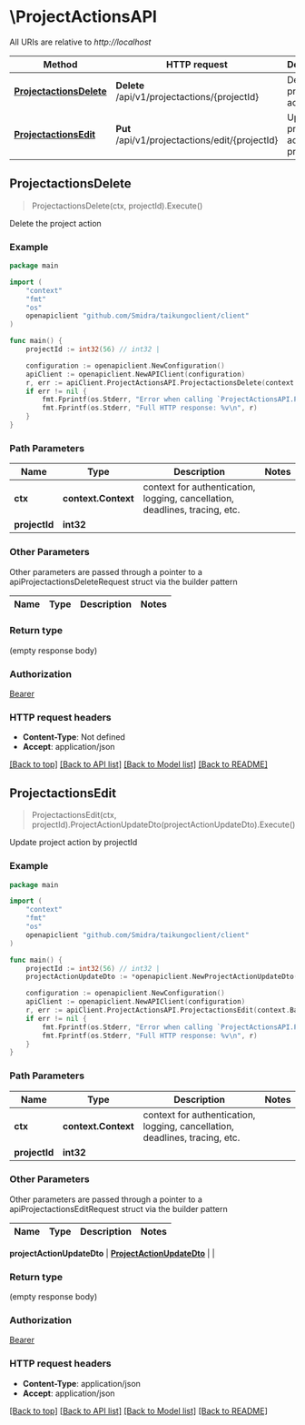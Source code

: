 # \ProjectActionsAPI

All URIs are relative to *http://localhost*

Method | HTTP request | Description
------------- | ------------- | -------------
[**ProjectactionsDelete**](ProjectActionsAPI.md#ProjectactionsDelete) | **Delete** /api/v1/projectactions/{projectId} | Delete the project action
[**ProjectactionsEdit**](ProjectActionsAPI.md#ProjectactionsEdit) | **Put** /api/v1/projectactions/edit/{projectId} | Update project action by projectId



## ProjectactionsDelete

> ProjectactionsDelete(ctx, projectId).Execute()

Delete the project action

### Example

```go
package main

import (
    "context"
    "fmt"
    "os"
    openapiclient "github.com/Smidra/taikungoclient/client"
)

func main() {
    projectId := int32(56) // int32 | 

    configuration := openapiclient.NewConfiguration()
    apiClient := openapiclient.NewAPIClient(configuration)
    r, err := apiClient.ProjectActionsAPI.ProjectactionsDelete(context.Background(), projectId).Execute()
    if err != nil {
        fmt.Fprintf(os.Stderr, "Error when calling `ProjectActionsAPI.ProjectactionsDelete``: %v\n", err)
        fmt.Fprintf(os.Stderr, "Full HTTP response: %v\n", r)
    }
}
```

### Path Parameters


Name | Type | Description  | Notes
------------- | ------------- | ------------- | -------------
**ctx** | **context.Context** | context for authentication, logging, cancellation, deadlines, tracing, etc.
**projectId** | **int32** |  | 

### Other Parameters

Other parameters are passed through a pointer to a apiProjectactionsDeleteRequest struct via the builder pattern


Name | Type | Description  | Notes
------------- | ------------- | ------------- | -------------


### Return type

 (empty response body)

### Authorization

[Bearer](../README.md#Bearer)

### HTTP request headers

- **Content-Type**: Not defined
- **Accept**: application/json

[[Back to top]](#) [[Back to API list]](../README.md#documentation-for-api-endpoints)
[[Back to Model list]](../README.md#documentation-for-models)
[[Back to README]](../README.md)


## ProjectactionsEdit

> ProjectactionsEdit(ctx, projectId).ProjectActionUpdateDto(projectActionUpdateDto).Execute()

Update project action by projectId

### Example

```go
package main

import (
    "context"
    "fmt"
    "os"
    openapiclient "github.com/Smidra/taikungoclient/client"
)

func main() {
    projectId := int32(56) // int32 | 
    projectActionUpdateDto := *openapiclient.NewProjectActionUpdateDto() // ProjectActionUpdateDto |  (optional)

    configuration := openapiclient.NewConfiguration()
    apiClient := openapiclient.NewAPIClient(configuration)
    r, err := apiClient.ProjectActionsAPI.ProjectactionsEdit(context.Background(), projectId).ProjectActionUpdateDto(projectActionUpdateDto).Execute()
    if err != nil {
        fmt.Fprintf(os.Stderr, "Error when calling `ProjectActionsAPI.ProjectactionsEdit``: %v\n", err)
        fmt.Fprintf(os.Stderr, "Full HTTP response: %v\n", r)
    }
}
```

### Path Parameters


Name | Type | Description  | Notes
------------- | ------------- | ------------- | -------------
**ctx** | **context.Context** | context for authentication, logging, cancellation, deadlines, tracing, etc.
**projectId** | **int32** |  | 

### Other Parameters

Other parameters are passed through a pointer to a apiProjectactionsEditRequest struct via the builder pattern


Name | Type | Description  | Notes
------------- | ------------- | ------------- | -------------

 **projectActionUpdateDto** | [**ProjectActionUpdateDto**](ProjectActionUpdateDto.md) |  | 

### Return type

 (empty response body)

### Authorization

[Bearer](../README.md#Bearer)

### HTTP request headers

- **Content-Type**: application/json
- **Accept**: application/json

[[Back to top]](#) [[Back to API list]](../README.md#documentation-for-api-endpoints)
[[Back to Model list]](../README.md#documentation-for-models)
[[Back to README]](../README.md)

